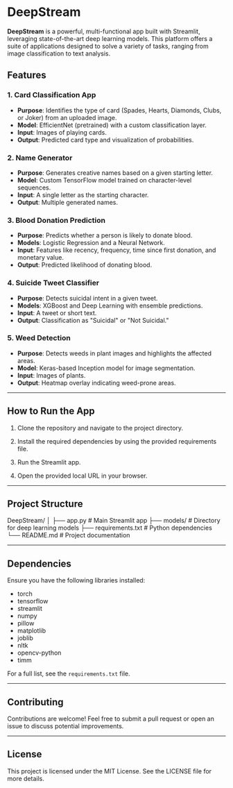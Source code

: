 # DeepStream

**DeepStream** is a powerful, multi-functional app built with Streamlit, leveraging state-of-the-art deep learning models. This platform offers a suite of applications designed to solve a variety of tasks, ranging from image classification to text analysis.

## Features

### 1. Card Classification App
- **Purpose**: Identifies the type of card (Spades, Hearts, Diamonds, Clubs, or Joker) from an uploaded image.
- **Model**: EfficientNet (pretrained) with a custom classification layer.
- **Input**: Images of playing cards.
- **Output**: Predicted card type and visualization of probabilities.

### 2. Name Generator
- **Purpose**: Generates creative names based on a given starting letter.
- **Model**: Custom TensorFlow model trained on character-level sequences.
- **Input**: A single letter as the starting character.
- **Output**: Multiple generated names.

### 3. Blood Donation Prediction
- **Purpose**: Predicts whether a person is likely to donate blood.
- **Models**: Logistic Regression and a Neural Network.
- **Input**: Features like recency, frequency, time since first donation, and monetary value.
- **Output**: Predicted likelihood of donating blood.

### 4. Suicide Tweet Classifier
- **Purpose**: Detects suicidal intent in a given tweet.
- **Models**: XGBoost and Deep Learning with ensemble predictions.
- **Input**: A tweet or short text.
- **Output**: Classification as "Suicidal" or "Not Suicidal."

### 5. Weed Detection
- **Purpose**: Detects weeds in plant images and highlights the affected areas.
- **Model**: Keras-based Inception model for image segmentation.
- **Input**: Images of plants.
- **Output**: Heatmap overlay indicating weed-prone areas.

---

## How to Run the App

1. Clone the repository and navigate to the project directory.

2. Install the required dependencies by using the provided requirements file.

3. Run the Streamlit app.

4. Open the provided local URL in your browser.

---

## Project Structure

DeepStream/ │ ├── app.py # Main Streamlit app ├── models/ # Directory for deep learning models ├── requirements.txt # Python dependencies └── README.md # Project documentation


---

## Dependencies

Ensure you have the following libraries installed:

- torch
- tensorflow
- streamlit
- numpy
- pillow
- matplotlib
- joblib
- nltk
- opencv-python
- timm

For a full list, see the `requirements.txt` file.

---

## Contributing

Contributions are welcome! Feel free to submit a pull request or open an issue to discuss potential improvements.

---

## License

This project is licensed under the MIT License. See the LICENSE file for more details.


